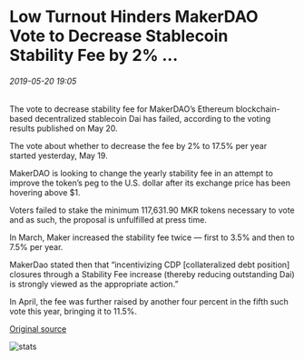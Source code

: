 # Low Turnout Hinders MakerDAO Vote to Decrease Stablecoin Stability Fee by 2% ...

###### 2019-05-20 19:05

The vote to decrease stability fee for MakerDAO’s Ethereum blockchain-based decentralized stablecoin Dai has failed, according to the voting results published on May 20.

The vote about whether to decrease the fee by 2% to 17.5% per year started yesterday, May 19.

MakerDAO is looking to change the yearly stability fee in an attempt to improve the token’s peg to the U.S. dollar after its exchange price has been hovering above $1.

Voters failed to stake the minimum 117,631.90 MKR tokens necessary to vote and as such, the proposal is unfulfilled at press time.

In March, Maker increased the stability fee twice — first to 3.5% and then to 7.5% per year.

MakerDao stated then that “incentivizing CDP \[collateralized debt position\] closures through a Stability Fee increase (thereby reducing outstanding Dai) is strongly viewed as the appropriate action.”

In April, the fee was further raised by another four percent in the fifth such vote this year, bringing it to 11.5%.

[Original source](https://cointelegraph.com/news/low-turnout-hinders-makerdao-vote-to-decrease-stablecoin-stability-fee-by-2)

![stats](https://c.statcounter.com/11760860/0/a89fa40b/1/ "stats")